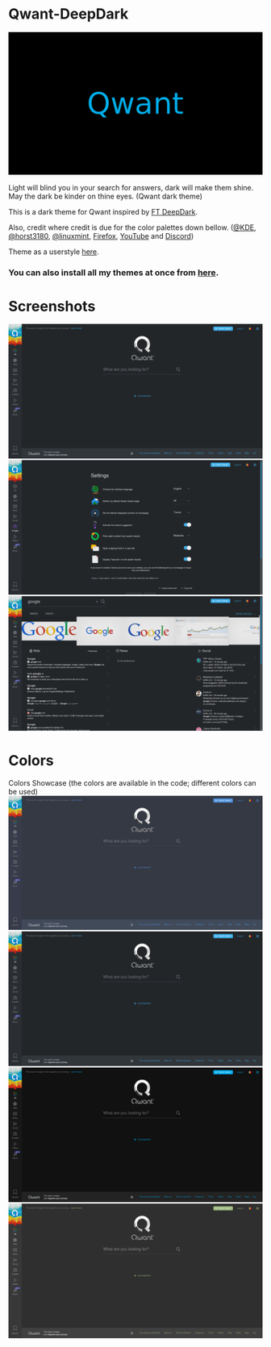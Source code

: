 # Qwant-DeepDark
![alt tag](./Images/Qwant%20-%20DeepDark.png)

Light will blind you in your search for answers, dark will make them shine. May the dark be kinder on thine eyes. (Qwant dark theme)

This is a dark theme for Qwant inspired by [FT DeepDark](https://addons.mozilla.org/en-US/firefox/addon/ft-deepdark/?src=search).

Also, credit where credit is due for the color palettes down bellow. ([@KDE](https://github.com/KDE), [@horst3180](https://github.com/horst3180), [@linuxmint](https://github.com/linuxmint), [Firefox](https://www.mozilla.org/en-US/firefox/new/), [YouTube](https://www.youtube.com/) and [Discord](https://discordapp.com/))

Theme as a userstyle [here](https://openusercss.org/theme/5a85980170bc4a0b00903af9).

### **You can also install all my themes at once from [here](https://gitlab.com/RaitaroH/Import-All-Deepdark).**

# Screenshots
![alt tag](./Images/MainPage.png)
![alt tag](./Images/Settings.png)
![alt tag](./Images/Results.png)

# Colors
Colors Showcase (the colors are available in the code; different colors can be used)
![alt tag](./Images/ArcDark.png)
![alt tag](./Images/MainPage.png)
![alt tag](./Images/DeepDark.png)
![alt tag](./Images/MintYDark.png)